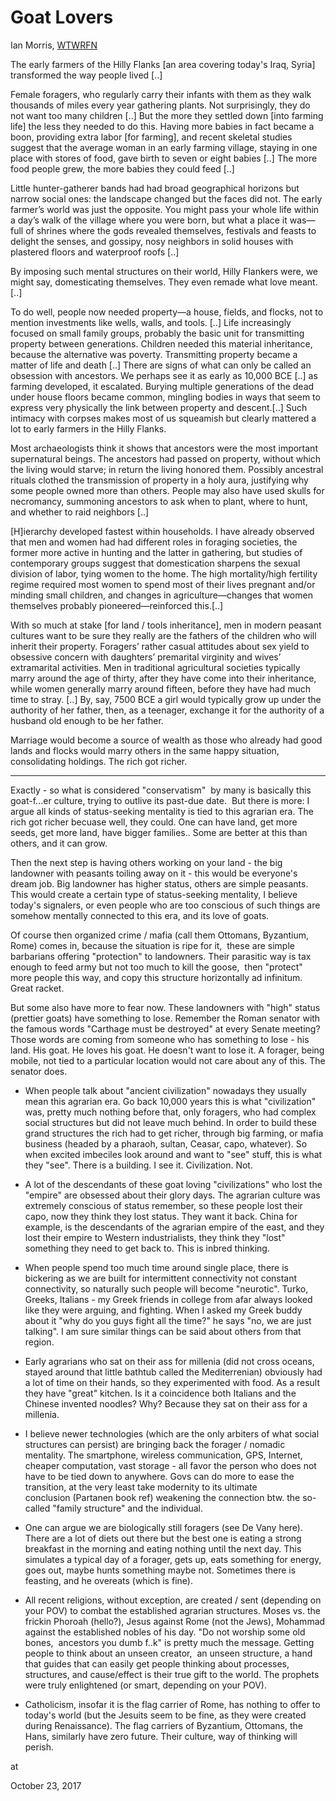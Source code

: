 # Goat Lovers

Ian Morris, [WTWRFN](https://www.amazon.de/Why-West-Rules-Now-Patterns/dp/0312611692)

The early farmers of the Hilly Flanks [an area covering today's Iraq,
Syria] transformed the way people lived [..]

Female foragers, who regularly carry their infants with them as they
walk thousands of miles every year gathering plants. Not surprisingly,
they do not want too many children [..] But the more they settled down
[into farming life] the less they needed to do this. Having more
babies in fact became a boon, providing extra labor [for farming], and
recent skeletal studies suggest that the average woman in an early
farming village, staying in one place with stores of food, gave birth
to seven or eight babies [..] The more food people grew, the more
babies they could feed [..]

Little hunter-gatherer bands had had broad geographical horizons but
narrow social ones: the landscape changed but the faces did not. The
early farmer’s world was just the opposite. You might pass your whole
life within a day’s walk of the village where you were born, but what
a place it was—full of shrines where the gods revealed themselves,
festivals and feasts to delight the senses, and gossipy, nosy
neighbors in solid houses with plastered floors and waterproof roofs
[..]

By imposing such mental structures on their world, Hilly Flankers
were, we might say, domesticating themselves. They even remade what
love meant. [..]

To do well, people now needed property—a house, fields, and flocks,
not to mention investments like wells, walls, and tools. [..] Life
increasingly focused on small family groups, probably the basic unit
for transmitting property between generations. Children needed this
material inheritance, because the alternative was
poverty. Transmitting property became a matter of life and death [..]
There are signs of what can only be called an obsession with
ancestors. We perhaps see it as early as 10,000 BCE [..] as farming
developed, it escalated. Burying multiple generations of the dead
under house floors became common, mingling bodies in ways that seem to
express very physically the link between property and descent.[..]
Such intimacy with corpses makes most of us squeamish but clearly
mattered a lot to early farmers in the Hilly Flanks.

Most archaeologists think it shows that ancestors were the most
important supernatural beings. The ancestors had passed on property,
without which the living would starve; in return the living honored
them. Possibly ancestral rituals clothed the transmission of property
in a holy aura, justifying why some people owned more than
others. People may also have used skulls for necromancy, summoning
ancestors to ask when to plant, where to hunt, and whether to raid
neighbors [..]

[H]ierarchy developed fastest within households. I have already
observed that men and women had had different roles in foraging
societies, the former more active in hunting and the latter in
gathering, but studies of contemporary groups suggest that
domestication sharpens the sexual division of labor, tying women to
the home. The high mortality/high fertility regime required most women
to spend most of their lives pregnant and/or minding small children,
and changes in agriculture—changes that women themselves probably
pioneered—reinforced this.[..]

With so much at stake [for land / tools inheritance], men in modern
peasant cultures want to be sure they really are the fathers of the
children who will inherit their property. Foragers’ rather casual
attitudes about sex yield to obsessive concern with daughters’
premarital virginity and wives’ extramarital activities. Men in
traditional agricultural societies typically marry around the age of
thirty, after they have come into their inheritance, while women
generally marry around fifteen, before they have had much time to
stray. [..] By, say, 7500 BCE a girl would typically grow up under the
authority of her father, then, as a teenager, exchange it for the
authority of a husband old enough to be her father.

Marriage would become a source of wealth as those who already had good
lands and flocks would marry others in the same happy situation,
consolidating holdings. The rich got richer.

---

Exactly - so what is considered "conservatism"  by many is basically
this goat-f...er culture, trying to outlive its past-due date.  But
there is more: I argue all kinds of status-seeking mentality is tied
to this agrarian era. The rich got richer becuase well, they
could. One can have land, get more seeds, get more land, have bigger
families.. Some are better at this than others, and it can grow.

Then the next step is having others working on your land - the big
landowner with peasants toiling away on it - this would be everyone's
dream job. Big landowner has higher status, others are simple
peasants. This would create a certain type of status-seeking
mentality, I believe today's signalers, or even people who are too
conscious of such things are somehow mentally connected to this era,
and its love of goats.

Of course then organized crime / mafia (call them Ottomans, Byzantium,
Rome) comes in, because the situation is ripe for it,  these are
simple barbarians offering "protection" to landowners. Their parasitic
way is tax enough to feed army but not too much to kill the goose, 
then "protect" more people this way, and copy this structure
horizontally ad infinitum. Great racket.

But some also have more to fear now. These landowners with "high"
status (prettier goats) have something to lose. Remember the Roman
senator with the famous words "Carthage must be destroyed" at every
Senate meeting? Those words are coming from someone who has something
to lose - his land. His goat. He loves his goat. He doesn't want to
lose it. A forager, being mobile, not tied to a particular location
would not care about any of this. The senator does.

* When people talk about "ancient civilization" nowadays they usually
  mean this agrarian era. Go back 10,000 years this is what
  "civilization" was, pretty much nothing before that, only foragers,
  who had complex social structures but did not leave much behind. In
  order to build these grand structures the rich had to get richer,
  through big farming, or mafia business (headed by a pharaoh, sultan,
  Ceasar, capo, whatever). So when excited imbeciles look around and
  want to "see" stuff, this is what they "see". There is a building. I
  see it. Civilization. Not.

* A lot of the descendants of these goat loving "civilizations" who
  lost the "empire" are obsessed about their glory days. The agrarian
  culture was extremely conscious of status remember, so these people
  lost their capo, now they think they lost status. They want it
  back. China for example, is the descendants of the agrarian empire
  of the east, and they lost their empire to Western industrialists,
  they think they "lost" something they need to get back to. This is
  inbred thinking.

* When people spend too much time around single place, there is
  bickering as we are built for intermittent connectivity not constant
  connectivity, so naturally such people will become
  "neurotic". Turko, Greeks, Italians - my Greek friends in college
  from afar always looked like they were arguing, and fighting. When I
  asked my Greek buddy about it "why do you guys fight all the time?"
  he says "no, we are just talking". I am sure similar things can be
  said about others from that region.

* Early agrarians who sat on their ass for millenia (did not cross
  oceans, stayed around that little bathtub called the Mediterrenian)
  obviously had a lot of time on their hands, so they experimented
  with food. As a result they have "great" kitchen. Is it a
  coincidence both Italians and the Chinese invented noodles? Why?
  Because they sat on their ass for a millenia.

* I believe newer technologies (which are the only arbiters of what
  social structures can persist) are bringing back the forager /
  nomadic mentality. The smartphone, wireless communication, GPS,
  Internet, cheaper computation, vast storage - all favor the person
  who does not have to be tied down to anywhere. Govs can do more to
  ease the transition, at the very least take modernity to its
  ultimate conclusion (Partanen book ref) weakening the connection
  btw. the so-called "family structure" and the individual.

* One can argue we are biologically still foragers (see De Vany
  here). There are a lot of diets out there but the best one is eating
  a strong breakfast in the morning and eating nothing until the next
  day. This simulates a typical day of a forager, gets up, eats
  something for energy, goes out, maybe hunts something maybe
  not. Sometimes there is feasting, and he overeats (which is fine).

* All recent religions, without exception, are created / sent
  (depending on your POV) to combat the established agrarian
  structures. Moses vs. the frickin Phoroah (hello?), Jesus against
  Rome (not the Jews), Mohammad against the established nobles of his
  day. "Do not worship some old bones,  ancestors you dumb f..k" is
  pretty much the message. Getting people to think about an unseen
  creator,  an unseen structure, a hand that guides that can easily
  get people thinking about processes, structures, and cause/effect is
  their true gift to the world. The prophets were truly enlightened
  (or smart, depending on your POV).

* Catholicism, insofar it is the flag carrier of Rome, has nothing to
  offer to today's world (but the Jesuits seem to be fine, as they
  were created during Renaissance). The flag carriers of Byzantium,
  Ottomans, the Hans, similarly have zero future. Their culture, way
  of thinking will perish.







at

October 23, 2017















